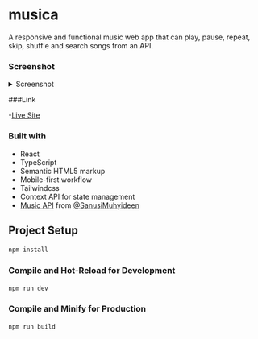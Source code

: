 # musica
A responsive and functional music web app that can play, pause, repeat, skip, shuffle and search songs from an API.


### Screenshot

<details>
<summary>Screenshot</summary>
![Screenshot of project](./musica.PNG)
</details>


###Link

-[Live Site](https://tito-musica.onrender.com/)


### Built with

- React
- TypeScript
- Semantic HTML5 markup
- Mobile-first workflow
- Tailwindcss
- Context API for state management
- [Music API](https://musica-api.onrender.com) from [@SanusiMuhyideen](https://twitter.com/SanusiMuhyideen)



## Project Setup

```sh
npm install
```

### Compile and Hot-Reload for Development

```sh
npm run dev
```

### Compile and Minify for Production

```sh
npm run build
```
